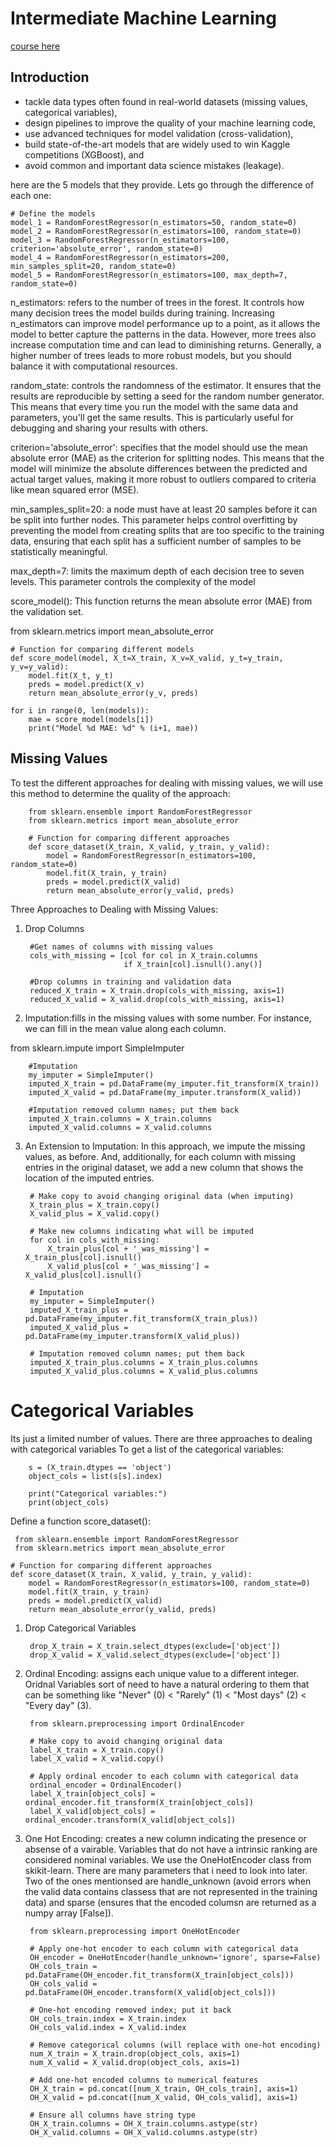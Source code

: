 # Intermediate Machine Learning
[course here](https://www.kaggle.com/learn/intermediate-machine-learning)
## Introduction
- tackle data types often found in real-world datasets (missing values, categorical variables),
- design pipelines to improve the quality of your machine learning code,
- use advanced techniques for model validation (cross-validation),
- build state-of-the-art models that are widely used to win Kaggle competitions (XGBoost), and
- avoid common and important data science mistakes (leakage).

here are the 5 models that they provide. Lets go through the difference of each one:
    
    # Define the models
    model_1 = RandomForestRegressor(n_estimators=50, random_state=0)
    model_2 = RandomForestRegressor(n_estimators=100, random_state=0)
    model_3 = RandomForestRegressor(n_estimators=100, criterion='absolute_error', random_state=0)
    model_4 = RandomForestRegressor(n_estimators=200, min_samples_split=20, random_state=0)
    model_5 = RandomForestRegressor(n_estimators=100, max_depth=7, random_state=0)

n_estimators: refers to the number of trees in the forest. It controls how many decision trees
the model builds during training. Increasing n_estimators can improve model performance up to a point,
as it allows the model to better capture the patterns in the data. However, more trees also increase
computation time and can lead to diminishing returns. Generally, a higher number of trees leads to
more robust models, but you should balance it with computational resources.

random_state: controls the randomness of the estimator. It ensures that the results are reproducible
by setting a seed for the random number generator. This means that every time you run the model with
the same data and parameters, you'll get the same results. This is particularly useful for debugging
and sharing your results with others.

criterion='absolute_error': specifies that the model should use the mean absolute error (MAE) as the
criterion for splitting nodes. This means that the model will minimize the absolute differences between
the predicted and actual target values, making it more robust to outliers compared to criteria like mean
squared error (MSE).

min_samples_split=20: a node must have at least 20 samples before it can be split into further nodes.
This parameter helps control overfitting by preventing the model from creating splits that are too 
specific to the training data, ensuring that each split has a sufficient number of samples to be 
statistically meaningful.

max_depth=7: limits the maximum depth of each decision tree to seven levels. This parameter controls
the complexity of the model

score_model(): This function returns the mean absolute error (MAE) from the validation set.

from sklearn.metrics import mean_absolute_error

    # Function for comparing different models
    def score_model(model, X_t=X_train, X_v=X_valid, y_t=y_train, y_v=y_valid):
        model.fit(X_t, y_t)
        preds = model.predict(X_v)
        return mean_absolute_error(y_v, preds)
    
    for i in range(0, len(models)):
        mae = score_model(models[i])
        print("Model %d MAE: %d" % (i+1, mae))


## Missing Values
To test the different approaches for dealing with missing values, we will use this method to determine the quality of the approach:

        from sklearn.ensemble import RandomForestRegressor
        from sklearn.metrics import mean_absolute_error
        
        # Function for comparing different approaches
        def score_dataset(X_train, X_valid, y_train, y_valid):
            model = RandomForestRegressor(n_estimators=100, random_state=0)
            model.fit(X_train, y_train)
            preds = model.predict(X_valid)
            return mean_absolute_error(y_valid, preds)
Three Approaches to Dealing with Missing Values:
1. Drop Columns

        #Get names of columns with missing values
        cols_with_missing = [col for col in X_train.columns
                             if X_train[col].isnull().any()]
        
        #Drop columns in training and validation data
        reduced_X_train = X_train.drop(cols_with_missing, axis=1)
        reduced_X_valid = X_valid.drop(cols_with_missing, axis=1)

2. Imputation:fills in the missing values with some number. For instance, we can fill in the mean value along each column.

from sklearn.impute import SimpleImputer

        #Imputation
        my_imputer = SimpleImputer()
        imputed_X_train = pd.DataFrame(my_imputer.fit_transform(X_train))
        imputed_X_valid = pd.DataFrame(my_imputer.transform(X_valid))
        
        #Imputation removed column names; put them back
        imputed_X_train.columns = X_train.columns
        imputed_X_valid.columns = X_valid.columns
3. An Extension to Imputation: In this approach, we impute the missing values, as before. And, additionally, for each column with missing entries in the original dataset, we add a new column that shows the location of the imputed entries.

        # Make copy to avoid changing original data (when imputing)
        X_train_plus = X_train.copy()
        X_valid_plus = X_valid.copy()
        
        # Make new columns indicating what will be imputed
        for col in cols_with_missing:
            X_train_plus[col + '_was_missing'] = X_train_plus[col].isnull()
            X_valid_plus[col + '_was_missing'] = X_valid_plus[col].isnull()
        
        # Imputation
        my_imputer = SimpleImputer()
        imputed_X_train_plus = pd.DataFrame(my_imputer.fit_transform(X_train_plus))
        imputed_X_valid_plus = pd.DataFrame(my_imputer.transform(X_valid_plus))
        
        # Imputation removed column names; put them back
        imputed_X_train_plus.columns = X_train_plus.columns
        imputed_X_valid_plus.columns = X_valid_plus.columns


# Categorical Variables

Its just a limited number of values. There are three approaches to dealing with categorical variables
To get a list of the categorical variables:

        s = (X_train.dtypes == 'object')
        object_cols = list(s[s].index)
        
        print("Categorical variables:")
        print(object_cols)

 Define a function score_dataset():

     from sklearn.ensemble import RandomForestRegressor
     from sklearn.metrics import mean_absolute_error
    
    # Function for comparing different approaches
    def score_dataset(X_train, X_valid, y_train, y_valid):
        model = RandomForestRegressor(n_estimators=100, random_state=0)
        model.fit(X_train, y_train)
        preds = model.predict(X_valid)
        return mean_absolute_error(y_valid, preds)




    
1. Drop Categorical Variables

        drop_X_train = X_train.select_dtypes(exclude=['object'])
        drop_X_valid = X_valid.select_dtypes(exclude=['object'])
2. Ordinal Encoding: assigns each unique value to a different integer. Oridnal Variables sort of need to have a natural ordering to them that can be something like "Never" (0) < "Rarely" (1) < "Most days" (2) < "Every day" (3).

        from sklearn.preprocessing import OrdinalEncoder
        
        # Make copy to avoid changing original data 
        label_X_train = X_train.copy()
        label_X_valid = X_valid.copy()
        
        # Apply ordinal encoder to each column with categorical data
        ordinal_encoder = OrdinalEncoder()
        label_X_train[object_cols] = ordinal_encoder.fit_transform(X_train[object_cols])
        label_X_valid[object_cols] = ordinal_encoder.transform(X_valid[object_cols])

3. One Hot Encoding: creates a new column indicating the presence or absense of a vairable. Variables that do not have a intrinsic ranking are considered nominal variables. We use the OneHotEncoder class from skikit-learn. There are many parameters that i need to look into later. Two of the ones mentionsed are handle_unknown (avoid errors when the valid data contains classess that are not represented in the training data) and sparse (ensures that the encoded columsn are returned as a numpy array [False]).

        from sklearn.preprocessing import OneHotEncoder
        
        # Apply one-hot encoder to each column with categorical data
        OH_encoder = OneHotEncoder(handle_unknown='ignore', sparse=False)
        OH_cols_train = pd.DataFrame(OH_encoder.fit_transform(X_train[object_cols]))
        OH_cols_valid = pd.DataFrame(OH_encoder.transform(X_valid[object_cols]))
        
        # One-hot encoding removed index; put it back
        OH_cols_train.index = X_train.index
        OH_cols_valid.index = X_valid.index
        
        # Remove categorical columns (will replace with one-hot encoding)
        num_X_train = X_train.drop(object_cols, axis=1)
        num_X_valid = X_valid.drop(object_cols, axis=1)
        
        # Add one-hot encoded columns to numerical features
        OH_X_train = pd.concat([num_X_train, OH_cols_train], axis=1)
        OH_X_valid = pd.concat([num_X_valid, OH_cols_valid], axis=1)
        
        # Ensure all columns have string type
        OH_X_train.columns = OH_X_train.columns.astype(str)
        OH_X_valid.columns = OH_X_valid.columns.astype(str)




